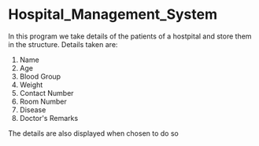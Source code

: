 # Hospital_Management_System
In this program we take details of the patients of a hostpital and store them in the structure. Details taken are:
1. Name
2. Age
3. Blood Group
4. Weight
5. Contact Number
6. Room Number
7. Disease
8. Doctor's Remarks

The details are also displayed when chosen to do so

